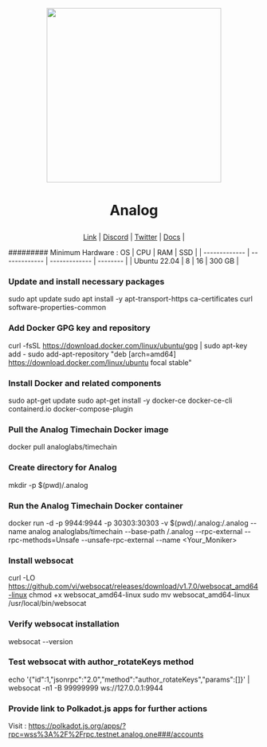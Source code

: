 <p align="center">
  <img height="350" height="350" src="https://github.com/catsmile100/Validator-Testnet/assets/85368621/2226d742-6374-4e6c-a98e-1e47840bf909">
</p>
<h1>
<p align="center"> Analog </p>
</h1>

<p align="center">
  <a href="https://www.analog.one/">Link</a> |
  <a href="https://discord.com/invite/analog">Discord</a> |
  <a href="https://x.com/OneAnalog">Twitter</a> |
  <a href="https://docs.analog.one/documentation">Docs</a> |
</p>

######### Minimum Hardware :
OS  | CPU     | RAM      | SSD     | 
| ------------- | ------------- | ------------- | -------- |
| Ubuntu 22.04 | 8          | 16         | 300 GB  | 


### Update and install necessary packages
sudo apt update
sudo apt install -y apt-transport-https ca-certificates curl software-properties-common

### Add Docker GPG key and repository
curl -fsSL https://download.docker.com/linux/ubuntu/gpg | sudo apt-key add -
sudo add-apt-repository "deb [arch=amd64] https://download.docker.com/linux/ubuntu focal stable"

### Install Docker and related components
sudo apt-get update
sudo apt-get install -y docker-ce docker-ce-cli containerd.io docker-compose-plugin

### Pull the Analog Timechain Docker image
docker pull analoglabs/timechain

### Create directory for Analog
mkdir -p $(pwd)/.analog

### Run the Analog Timechain Docker container
docker run -d -p 9944:9944 -p 30303:30303 -v $(pwd)/.analog:/.analog --name analog analoglabs/timechain --base-path /.analog --rpc-external --rpc-methods=Unsafe --unsafe-rpc-external --name <Your_Moniker>

### Install websocat
curl -LO https://github.com/vi/websocat/releases/download/v1.7.0/websocat_amd64-linux
chmod +x websocat_amd64-linux
sudo mv websocat_amd64-linux /usr/local/bin/websocat

### Verify websocat installation
websocat --version

### Test websocat with author_rotateKeys method
echo '{"id":1,"jsonrpc":"2.0","method":"author_rotateKeys","params":[]}' | websocat -n1 -B 99999999 ws://127.0.0.1:9944

### Provide link to Polkadot.js apps for further actions
Visit : https://polkadot.js.org/apps/?rpc=wss%3A%2F%2Frpc.testnet.analog.one###/accounts

